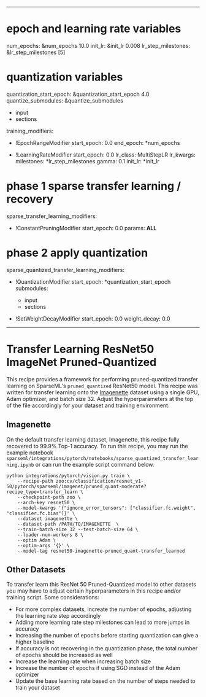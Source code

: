 <!--
Copyright (c) 2021 - present / Neuralmagic, Inc. All Rights Reserved.

Licensed under the Apache License, Version 2.0 (the "License");
you may not use this file except in compliance with the License.
You may obtain a copy of the License at

   http://www.apache.org/licenses/LICENSE-2.0

Unless required by applicable law or agreed to in writing,
software distributed under the License is distributed on an "AS IS" BASIS,
WITHOUT WARRANTIES OR CONDITIONS OF ANY KIND, either express or implied.
See the License for the specific language governing permissions and
limitations under the License.
-->

---
# epoch and learning rate variables
num_epochs: &num_epochs 10.0
init_lr: &init_lr 0.008
lr_step_milestones: &lr_step_milestones [5]

# quantization variables
quantization_start_epoch: &quantization_start_epoch 4.0
quantize_submodules: &quantize_submodules
  - input
  - sections

training_modifiers:
  - !EpochRangeModifier
    start_epoch: 0.0
    end_epoch: *num_epochs
    
  - !LearningRateModifier
    start_epoch: 0.0
    lr_class: MultiStepLR
    lr_kwargs:
      milestones: *lr_step_milestones
      gamma: 0.1
    init_lr: *init_lr

# phase 1 sparse transfer learning / recovery
sparse_transfer_learning_modifiers:
  - !ConstantPruningModifier
    start_epoch: 0.0
    params: __ALL__

# phase 2 apply quantization
sparse_quantized_transfer_learning_modifiers:
  - !QuantizationModifier
    start_epoch: *quantization_start_epoch
    submodules:
      - input
      - sections

  - !SetWeightDecayModifier
    start_epoch: 0.0
    weight_decay: 0.0
---

# Transfer Learning ResNet50 ImageNet Pruned-Quantized

This recipe provides a framework for performing pruned-quantized transfer learning on
SparseML's `pruned_quantized` ResNet50 model.  This recipe was written for transfer learning
onto the [Imagenette](https://github.com/fastai/imagenette) dataset using
a single GPU, Adam optimizer, and batch size 32.  Adjust the hyperparameters at the top of the file accordingly
for your dataset and training environment.

## Imagenette
On the default transfer learning dataset, Imagenette, this recipe fully recovered to 99.9% Top-1 accuracy.
To run this recipe, you may run the example notebook
`sparseml/integrations/pytorch/notebooks/sparse_quantized_transfer_learning.ipynb`
or can run the example script command below.

```
python integrations/pytorch/vision.py train \
    --recipe-path zoo:cv/classification/resnet_v1-50/pytorch/sparseml/imagenet/pruned_quant-moderate?recipe_type=transfer_learn \
    --checkpoint-path zoo \
    --arch-key resnet50 \
    --model-kwargs '{"ignore_error_tensors": ["classifier.fc.weight", "classifier.fc.bias"]}' \
    --dataset imagenette \
    --dataset-path /PATH/TO/IMAGENETTE  \
    --train-batch-size 32 --test-batch-size 64 \
    --loader-num-workers 8 \
    --optim Adam \
    --optim-args '{}' \
    --model-tag resnet50-imagenette-pruned_quant-transfer_learned
```

## Other Datasets
To transfer learn this ResNet 50 Pruned-Quantized model to other datasets
you may have to adjust certain hyperparameters in this recipe and/or training script.
Some considerations:
* For more complex datasets, increate the number of epochs, adjusting the learning rate step accordingly
* Adding more learning rate step milestones can lead to more jumps in accuracy
* Increasing the number of epochs before starting quantization can give a higher baseline
* If accuracy is not recovering in the quantization phase, the total number of epochs should be increased as well
* Increase the learning rate when increasing batch size
* Increase the number of epochs if using SGD instead of the Adam optimizer
* Update the base learning rate based on the number of steps needed to train your dataset 
